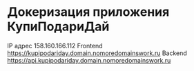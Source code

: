# Докеризация приложения КупиПодариДай

IP адрес 158.160.166.112
Frontend https://kupipodariday.domain.nomoredomainswork.ru
Backend https://api.kupipodariday.domain.nomoredomainswork.ru
